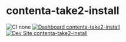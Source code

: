 # contenta-take2-install

![CI none](https://img.shields.io/badge/ci-none-orange.svg)
[![Dashboard contenta-take2-install](https://img.shields.io/badge/dashboard-contenta_take2_install-yellow.svg)](https://dashboard.pantheon.io/sites/d159f8a5-144a-4496-9c6f-038c23dc78b2#dev/code)
[![Dev Site contenta-take2-install](https://img.shields.io/badge/site-contenta_take2_install-blue.svg)](http://dev-contenta-take2-install.pantheonsite.io/)